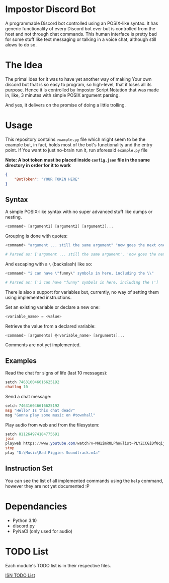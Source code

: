 # Impostor Discord Bot

A programmable Discord bot controlled using an POSIX-like syntax. It has generic functionality of every Discord bot ever but is controlled from the host and not through chat commands. This human interface is pretty bad for some stuff like text messaging or talking in a voice chat, although still alows to do so.

# The Idea
The primal idea for it was to have yet another way of making Your own discord bot that is so easy to program, so high-level, that it loses all its purpose. Hence it is controlled by Impostor Script Notation that was made in, like, 3 minutes with simple POSIX argument parsing.

And yes, it delivers on the promise of doing a little trolling.

# Usage
This repository contains `example.py` file which might seem to be the example but, in fact, holds most of the bot's functionality and the entry point. If You want to just no-brain run it, run aforesaid `example.py` file

**Note: A bot token must be placed inside `config.json` file in the same directory in order for it to work**
```json
{
	"BotToken": "YOUR TOKEN HERE"
}
```

## Syntax
A simple POSIX-like syntax with no super advanced stuff like dumps or nesting.

```ps1
<command> [argument1] [argument2] [argument3]...
```

Grouping is done with quotes:
```ps1
<command> "argument ... still the same argument" "now goes the next one"

# Parsed as: ['argument ... still the same argument', 'now goes the next one']
```

And escaping with a `\` (backslash) like so:
```ps1
<command> "i can have \"funny\" symbols in here, including the \\"

# Parsed as: ['i can have "funny" symbols in here, including the \']
```

There is also a support for variables but, currently, no way of setting them using implemented instructions.

Set an existing variable or declare a new one:
```ps1
<variable_name> = <value>
```

Retrieve the value from a declared variable:
```ps1
<command> [arguments] @<variable_name> [arguments]...
```

Comments are not yet implemented.

## Examples
Read the chat for signs of life (last 10 messages):
```ps1
setch 746316046616625192
chatlog 10
```

Send a chat message:
```ps1
setch 746316046616625192
msg "Hello? Is this chat dead?"
msg "Gonna play some music on #townhall"
```

Play audio from web and from the filesystem:
```ps1
setch 811264974184775691
join
playweb https://www.youtube.com/watch?v=MH1imROLPho&list=PLYZCCGiDf0qijxmpClFxZlVWWyzuwjy2y&index=1
stop
play "D:\Music\Bad Piggies Soundtrack.m4a"
```

## Instruction Set
You can see the list of all implemented commands using the `help` command, however they are not yet documented :P

# Dependancies
- Python 3.10
- discord.py
- PyNaCl (only used for audio)

# TODO List
Each module's TODO list is in their respective files.

[ISN TODO List](https://github.com/degeneratehyperbola/ImpostorBot/blob/2429304202cba5416dabc120485fa99ca36faa1f/isn.py#L128-L135)

